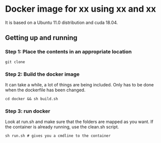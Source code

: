 # Docker image for xx using xx and xx
It is based on a Ubuntu 11.0 distribution and cuda 18.04.

## Getting up and running
### Step 1: Place the contents in an appropriate location
```
git clone
```

### Step 2: Build the docker image
It can take a while, a lot of things are being included. Only has to be done when the dockerfile has been changed.
```
cd docker && sh build.sh
```

### Step 3: run docker
Look at run.sh and make sure that the folders are mapped as you want. If the container is already running, use the clean.sh script.
```
sh run.sh # gives you a cmdline to the container
```

